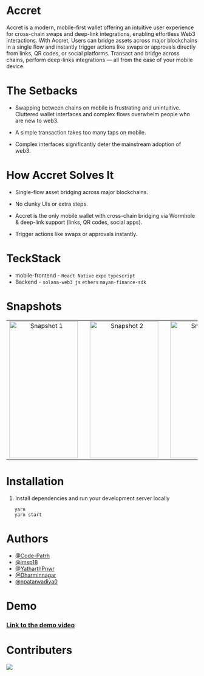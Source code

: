 # Accret
Accret is a modern, mobile-first wallet offering an intuitive user experience for cross-chain swaps and deep-link integrations, enabling effortless Web3 interactions. With Accret,  Users can bridge assets across major blockchains in a single flow and instantly trigger actions like swaps or approvals directly from links, QR codes, or social platforms.
Transact and bridge across chains, perform deep-links integrations — all from the ease of your mobile device.


# The Setbacks
- Swapping between chains on mobile is frustrating and unintuitive. Cluttered wallet interfaces and complex flows overwhelm people who are new to web3.

- A simple transaction takes too many taps on mobile.

- Complex interfaces significantly deter the mainstream adoption of web3.


# How Accret Solves It
- Single-flow asset bridging across major blockchains.

- No clunky UIs or extra steps.

- Accret is the only mobile wallet with cross-chain bridging via Wormhole & deep-link support (links, QR codes, social apps).

- Trigger actions like swaps or approvals instantly.


# TeckStack
- mobile-frontend - `React Native` `expo` `typescript`
- Backend - `solana-web3 js` `ethers` `mayan-finance-sdk`

# Snapshots

<div align="center">

<table>
  <tr>
    <td align="center">
      <a href="https://github.com/user-attachments/assets/d0d7c437-ea9c-4523-ad45-ed26adb48021" target="_blank">
        <img src="https://github.com/user-attachments/assets/d0d7c437-ea9c-4523-ad45-ed26adb48021" alt="Snapshot 1" width="180" height="360"/>
      </a>
    </td>
    <td style="width: 20px;"></td>
    <td align="center">
      <a href="https://github.com/user-attachments/assets/8a30a91f-db98-4aa7-8e26-8effce4e59f8" target="_blank">
        <img src="https://github.com/user-attachments/assets/8a30a91f-db98-4aa7-8e26-8effce4e59f8" alt="Snapshot 2" width="180" height="360"/>
      </a>
    </td>
    <td style="width: 20px;"></td>
    <td align="center">
      <a href="https://github.com/user-attachments/assets/d5efe900-6b75-4d47-8fe2-0c831b0afbc4" target="_blank">
        <img src="https://github.com/user-attachments/assets/d5efe900-6b75-4d47-8fe2-0c831b0afbc4" alt="Snapshot 3" width="180" height="360"/>
      </a>
    </td>
    <td style="width: 20px;"></td>
    <td align="center">
      <a href="https://github.com/user-attachments/assets/e6645a07-f6e5-451e-a84d-2ef51802f4e6" target="_blank">
        <img src="https://github.com/user-attachments/assets/e6645a07-f6e5-451e-a84d-2ef51802f4e6" alt="Snapshot 4" width="180" height="360"/>
      </a>
    </td>
  </tr>
</table>

</div>



# Installation
1. Install dependencies and run your development server locally
```
   yarn 
   yarn start
```

# Authors
- [@Code-Patrh](https://github.com/Code-Parth)
- [@imsp18](https://github.com/imsp18)
- [@YatharthPnwr](https://github.com/yatharthpnwr)
- [@Dharminnagar](https://github.com/dharminnagar)
- [@npatanvadiya0](https://github.com/npatanvadiya0)

# Demo
### [Link to the demo video](https://www.youtube.com/shorts/nmUsFISHpWI)


# Contributers
<a href="https://github.com/accret/accret-wallet/graphs/contributors">
  <img src="https://contrib.rocks/image?repo=accret/accret-wallet" />
</a>
